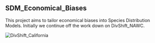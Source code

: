 ## SDM_Economical_Biases
This project aims to tailor economical biases into Species Distribution Models. Initially we continue off the work down on DivShift_NAWC.

![DivShift_California](combined_observation_and_footprint.png)
